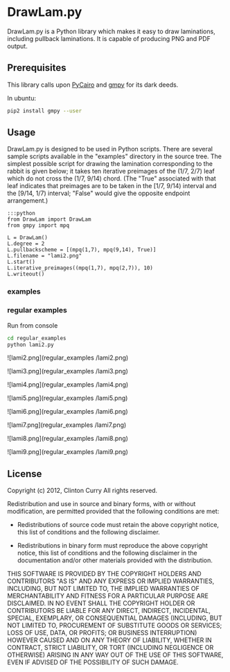 # DrawLam.py

DrawLam.py is a Python library which makes it easy to draw
laminations, including pullback laminations.  It is capable of
producing PNG and PDF output.

## Prerequisites

This library calls upon [PyCairo][1] and [gmpy][2] for its dark deeds.



In ubuntu:

```bash
pip2 install gmpy --user
```

## Usage

DrawLam.py is designed to be used in Python scripts.  There are
several sample scripts available in the "examples" directory in the
source tree.  The simplest possible script for drawing the lamination
corresponding to the rabbit is given below; it takes ten iterative
preimages of the (1/7, 2/7) leaf which do not cross the (1/7, 9/14)
chord.  (The "True" associated with that leaf indicates that preimages
are to be taken in the [1/7, 9/14) interval and the [9/14, 1/7)
interval; "False" would give the opposite endpoint arrangement.)

    :::python
    from DrawLam import DrawLam
    from gmpy import mpq

    L = DrawLam()
    L.degree = 2
    L.pullbackscheme = [(mpq(1,7), mpq(9,14), True)]
    L.filename = "lami2.png"
    L.start()
    L.iterative_preimages((mpq(1,7), mpq(2,7)), 10)
    L.writeout()
    
### examples    
    
    
### regular examples

Run from console 

```bash
cd regular_examples 
python lami2.py
```


![lami2.png](regular_examples /lami2.png)  

![lami3.png](regular_examples /lami3.png)  


![lami4.png](regular_examples /lami4.png)  

![lami5.png](regular_examples /lami5.png)  

![lami6.png](regular_examples /lami6.png)  

![lami7.png](regular_examples /lami7.png)  


![lami8.png](regular_examples /lami8.png)  

![lami9.png](regular_examples /lami9.png)  

## License

Copyright (c) 2012, Clinton Curry
All rights reserved.

Redistribution and use in source and binary forms, with or without
modification, are permitted provided that the following conditions are
met:

* Redistributions of source code must retain the above copyright
  notice, this list of conditions and the following disclaimer.

* Redistributions in binary form must reproduce the above copyright
  notice, this list of conditions and the following disclaimer in the
  documentation and/or other materials provided with the distribution.

THIS SOFTWARE IS PROVIDED BY THE COPYRIGHT HOLDERS AND CONTRIBUTORS
"AS IS" AND ANY EXPRESS OR IMPLIED WARRANTIES, INCLUDING, BUT NOT
LIMITED TO, THE IMPLIED WARRANTIES OF MERCHANTABILITY AND FITNESS FOR
A PARTICULAR PURPOSE ARE DISCLAIMED. IN NO EVENT SHALL THE COPYRIGHT
HOLDER OR CONTRIBUTORS BE LIABLE FOR ANY DIRECT, INDIRECT, INCIDENTAL,
SPECIAL, EXEMPLARY, OR CONSEQUENTIAL DAMAGES (INCLUDING, BUT NOT
LIMITED TO, PROCUREMENT OF SUBSTITUTE GOODS OR SERVICES; LOSS OF USE,
DATA, OR PROFITS; OR BUSINESS INTERRUPTION) HOWEVER CAUSED AND ON ANY
THEORY OF LIABILITY, WHETHER IN CONTRACT, STRICT LIABILITY, OR TORT
(INCLUDING NEGLIGENCE OR OTHERWISE) ARISING IN ANY WAY OUT OF THE USE
OF THIS SOFTWARE, EVEN IF ADVISED OF THE POSSIBILITY OF SUCH DAMAGE.

[1]: http://cairographics.org/pycairo/
[2]: http://code.google.com/p/gmpy/
